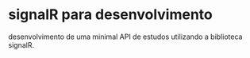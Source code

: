 # signalR para desenvolvimento
desenvolvimento de uma minimal API de estudos utilizando a biblioteca signalR. 

